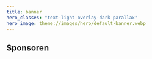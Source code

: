```yaml
---
title: banner
hero_classes: "text-light overlay-dark parallax"
hero_image: theme://images/hero/default-banner.webp
---
```


## Sponsoren
